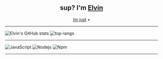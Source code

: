 <h2 align="center">sup? I'm <a href="https://github.com/ElvinLord31">Elvin</a></h2>
<p align="center">
  <a href="https://lightserenity.cf/">Im just</a> •
 
</p>

---
![Elvin's GitHub stats](https://github-readme-stats.vercel.app/api?username=ElvinLord31&theme=dark&show_icons=true)
  <img src="https://github-readme-stats.vercel.app/api/top-langs/?username=ItzRazvyy&layout=compact&theme=dark" alt="top-langs" />
</p>

---

![JavaScript](https://img.shields.io/badge/-JavaScript-%23F7DF1C?style=flat-square&logo=javascript&logoColor=000000&labelColor=%23F7DF1C&color=%23FFCE5A)
![Nodejs](https://img.shields.io/badge/-Nodejs-339933?style=flat-square&logo=Node.js&logoColor=ffffff)
![Npm](https://img.shields.io/badge/-npm-CB3837?style=flat-square&logo=npm)

---
